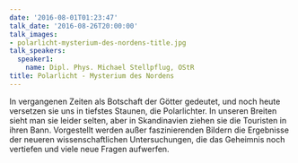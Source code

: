 ```yaml
---
date: '2016-08-01T01:23:47'
talk_date: '2016-08-26T20:00:00'
talk_images:
- polarlicht-mysterium-des-nordens-title.jpg
talk_speakers:
  speaker1:
    name: Dipl. Phys. Michael Stellpflug, OStR
title: Polarlicht - Mysterium des Nordens
---
```

In vergangenen Zeiten als Botschaft der Götter gedeutet, und noch heute versetzen sie uns in tiefstes Staunen, die Polarlichter. In unseren Breiten sieht man sie leider selten, aber in Skandinavien ziehen sie die Touristen in ihren Bann. Vorgestellt werden außer faszinierenden Bildern die Ergebnisse der neueren wissenschaftlichen Untersuchungen, die das Geheimnis noch vertiefen und viele neue Fragen aufwerfen.